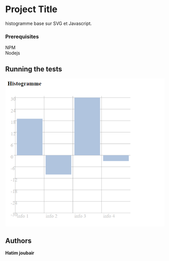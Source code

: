 # Project Title

histogramme base sur SVG et Javascript.



### Prerequisites

NPM <br>
Nodejs <br>


## Running the tests
 ![](pic1.png)<br>


## Authors
**Hatim joubair** 
